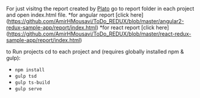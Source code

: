 For just visitng the report created by [Plato](https://github.com/es-analysis/plato) go to report folder in each project and open index.html file.
*for angular report [click here] (https://github.com/AmirHMousavi/ToDo_REDUX/blob/master/angular2-redux-sample-app/report/index.html)
*for react report [click here] (https://github.com/AmirHMousavi/ToDo_REDUX/blob/master/react-redux-sample-app/report/index.html)

to Run projects cd to each project and (requires globally installed npm & gulp):

 - `npm install`
 - `gulp tsd`
 - `gulp ts-build`
 - `gulp serve`
